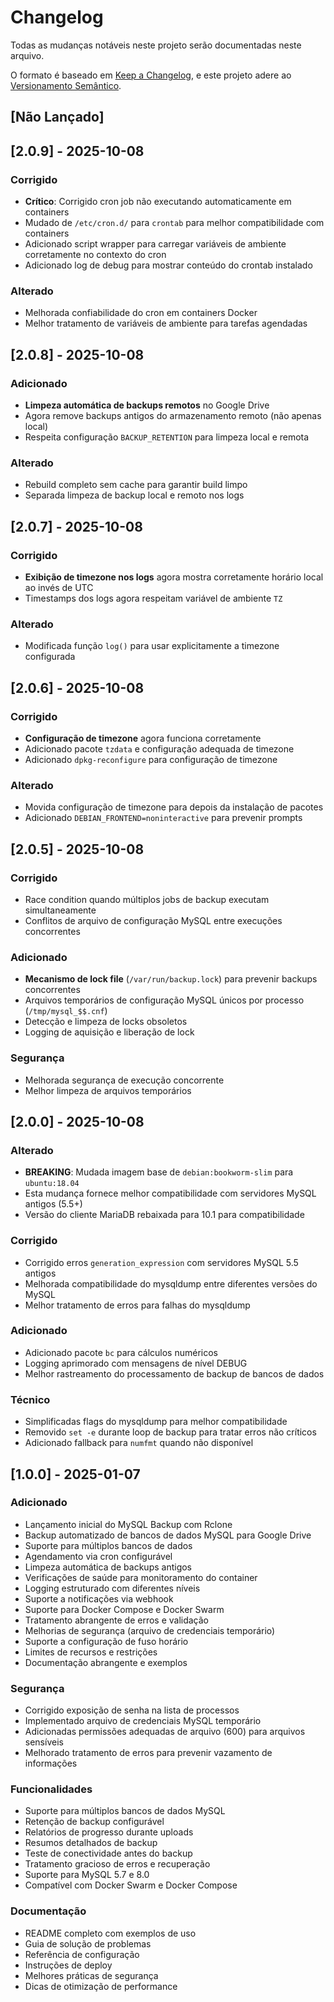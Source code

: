 # Changelog

Todas as mudanças notáveis neste projeto serão documentadas neste arquivo.

O formato é baseado em [Keep a Changelog](https://keepachangelog.com/pt-BR/1.0.0/),
e este projeto adere ao [Versionamento Semântico](https://semver.org/lang/pt-BR/).

## [Não Lançado]

## [2.0.9] - 2025-10-08

### Corrigido
- **Crítico**: Corrigido cron job não executando automaticamente em containers
- Mudado de `/etc/cron.d/` para `crontab` para melhor compatibilidade com containers
- Adicionado script wrapper para carregar variáveis de ambiente corretamente no contexto do cron
- Adicionado log de debug para mostrar conteúdo do crontab instalado

### Alterado
- Melhorada confiabilidade do cron em containers Docker
- Melhor tratamento de variáveis de ambiente para tarefas agendadas

## [2.0.8] - 2025-10-08

### Adicionado
- **Limpeza automática de backups remotos** no Google Drive
- Agora remove backups antigos do armazenamento remoto (não apenas local)
- Respeita configuração `BACKUP_RETENTION` para limpeza local e remota

### Alterado
- Rebuild completo sem cache para garantir build limpo
- Separada limpeza de backup local e remoto nos logs

## [2.0.7] - 2025-10-08

### Corrigido
- **Exibição de timezone nos logs** agora mostra corretamente horário local ao invés de UTC
- Timestamps dos logs agora respeitam variável de ambiente `TZ`

### Alterado
- Modificada função `log()` para usar explicitamente a timezone configurada

## [2.0.6] - 2025-10-08

### Corrigido
- **Configuração de timezone** agora funciona corretamente
- Adicionado pacote `tzdata` e configuração adequada de timezone
- Adicionado `dpkg-reconfigure` para configuração de timezone

### Alterado
- Movida configuração de timezone para depois da instalação de pacotes
- Adicionado `DEBIAN_FRONTEND=noninteractive` para prevenir prompts

## [2.0.5] - 2025-10-08

### Corrigido
- Race condition quando múltiplos jobs de backup executam simultaneamente
- Conflitos de arquivo de configuração MySQL entre execuções concorrentes

### Adicionado
- **Mecanismo de lock file** (`/var/run/backup.lock`) para prevenir backups concorrentes
- Arquivos temporários de configuração MySQL únicos por processo (`/tmp/mysql_$$.cnf`)
- Detecção e limpeza de locks obsoletos
- Logging de aquisição e liberação de lock

### Segurança
- Melhorada segurança de execução concorrente
- Melhor limpeza de arquivos temporários

## [2.0.0] - 2025-10-08

### Alterado
- **BREAKING**: Mudada imagem base de `debian:bookworm-slim` para `ubuntu:18.04`
- Esta mudança fornece melhor compatibilidade com servidores MySQL antigos (5.5+)
- Versão do cliente MariaDB rebaixada para 10.1 para compatibilidade

### Corrigido
- Corrigido erros `generation_expression` com servidores MySQL 5.5 antigos
- Melhorada compatibilidade do mysqldump entre diferentes versões do MySQL
- Melhor tratamento de erros para falhas do mysqldump

### Adicionado
- Adicionado pacote `bc` para cálculos numéricos
- Logging aprimorado com mensagens de nível DEBUG
- Melhor rastreamento do processamento de backup de bancos de dados

### Técnico
- Simplificadas flags do mysqldump para melhor compatibilidade
- Removido `set -e` durante loop de backup para tratar erros não críticos
- Adicionado fallback para `numfmt` quando não disponível

## [1.0.0] - 2025-01-07

### Adicionado
- Lançamento inicial do MySQL Backup com Rclone
- Backup automatizado de bancos de dados MySQL para Google Drive
- Suporte para múltiplos bancos de dados
- Agendamento via cron configurável
- Limpeza automática de backups antigos
- Verificações de saúde para monitoramento do container
- Logging estruturado com diferentes níveis
- Suporte a notificações via webhook
- Suporte para Docker Compose e Docker Swarm
- Tratamento abrangente de erros e validação
- Melhorias de segurança (arquivo de credenciais temporário)
- Suporte a configuração de fuso horário
- Limites de recursos e restrições
- Documentação abrangente e exemplos

### Segurança
- Corrigido exposição de senha na lista de processos
- Implementado arquivo de credenciais MySQL temporário
- Adicionadas permissões adequadas de arquivo (600) para arquivos sensíveis
- Melhorado tratamento de erros para prevenir vazamento de informações

### Funcionalidades
- Suporte para múltiplos bancos de dados MySQL
- Retenção de backup configurável
- Relatórios de progresso durante uploads
- Resumos detalhados de backup
- Teste de conectividade antes do backup
- Tratamento gracioso de erros e recuperação
- Suporte para MySQL 5.7 e 8.0
- Compatível com Docker Swarm e Docker Compose

### Documentação
- README completo com exemplos de uso
- Guia de solução de problemas
- Referência de configuração
- Instruções de deploy
- Melhores práticas de segurança
- Dicas de otimização de performance
